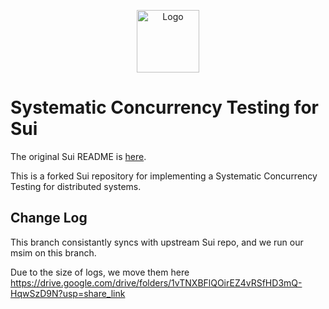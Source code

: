 <p align="center">
<img src="https://github.com/MystenLabs/sui/blob/main/doc/static/Sui_Icon_Brand.png" alt="Logo" width="100" height="100">
</p>

# Systematic Concurrency Testing for Sui

The original Sui README is [here](https://github.com/MystenLabs/sui/blob/main/README.md). 

This is a forked Sui repository for implementing a Systematic Concurrency Testing for distributed systems.

## Change Log

This branch consistantly syncs with upstream Sui repo, and we run our msim on this branch. 

Due to the size of logs, we move them here https://drive.google.com/drive/folders/1vTNXBFlQOirEZ4vRSfHD3mQ-HqwSzD9N?usp=share_link





